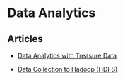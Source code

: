 # Data Analytics


## Articles
-   [Data Analytics with Treasure Data](/v1.0/articles/http-to-td)


-   [Data Collection to Hadoop (HDFS)](/v1.0/articles/http-to-hdfs)




